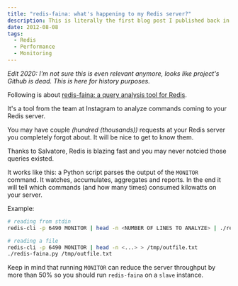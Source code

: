 ```yaml
---
title: "redis-faina: what's happening to my Redis server?"
description: This is literally the first blog post I published back in 2012.
date: 2012-08-08
tags:
  - Redis
  - Performance
  - Monitoring
---
```


_Edit 2020: I'm not sure this is even relevant anymore, looks like project's Github is dead. This is here for history purposes._

Following is about [redis-faina: a query analysis tool for Redis](http://instagram-engineering.tumblr.com/post/23132009381/redis-faina-a-query-analysis-tool-for-redis).

It's a tool from the team at Instagram to analyze commands coming to your Redis server.

You may have couple _(hundred (thousands))_ requests at your Redis server you completely forgot about. It will be nice to get to know them.

Thanks to Salvatore, Redis is blazing fast and you may never notcied those queries existed.

It works like this: a Python script parses the output of the `MONITOR` command. It watches, accumulates, aggregates and reports. In the end it will tell which commands (and how many times) consumed kilowatts on your server.

Example:

```bash
# reading from stdin
redis-cli -p 6490 MONITOR | head -n <NUMBER OF LINES TO ANALYZE> | ./redis-faina.py
```

```bash
# reading a file
redis-cli -p 6490 MONITOR | head -n <...> > /tmp/outfile.txt
./redis-faina.py /tmp/outfile.txt
```

Keep in mind that running `MONITOR` can reduce the server throughput by more than 50% so you should run `redis-faina` on a `slave` instance.
